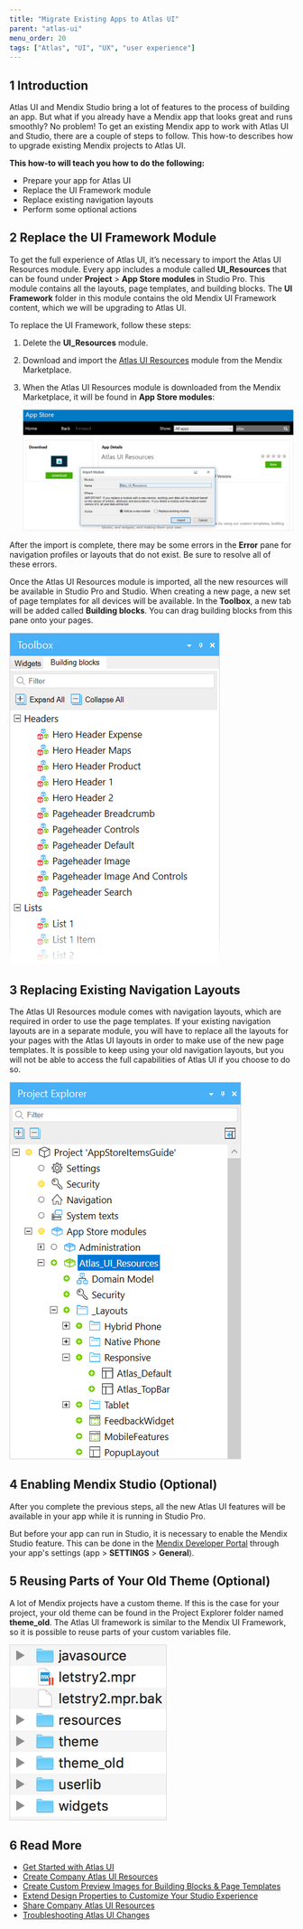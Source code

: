 ```yaml
---
title: "Migrate Existing Apps to Atlas UI"
parent: "atlas-ui"
menu_order: 20
tags: ["Atlas", "UI", "UX", "user experience"]
---
```


## 1 Introduction

Atlas UI and Mendix Studio bring a lot of features to the process of building an app. But what if you already have a Mendix app that looks great and runs smoothly? No problem! To get an existing Mendix app to work with Atlas UI and Studio, there are a couple of steps to follow. This how-to describes how to upgrade existing Mendix projects to Atlas UI.

**This how-to will teach you how to do the following:**

* Prepare your app for Atlas UI
* Replace the UI Framework module
* Replace existing navigation layouts
* Perform some optional actions

## 2 Replace the UI Framework Module

To get the full experience of Atlas UI, it’s necessary to import the Atlas UI Resources module. Every app includes a module called **UI_Resources** that can be found under **Project** > **App Store modules** in Studio Pro. This module contains all the layouts, page templates, and building blocks. The **UI Framework** folder in this module contains the old Mendix UI Framework content, which we will be upgrading to Atlas UI.

To replace the UI Framework, follow these steps:

1. Delete the **UI_Resources** module.
2. Download and import the [Atlas UI Resources](/appstore/modules/atlas-ui-resources) module from the Mendix Marketplace.
3.  When the Atlas UI Resources module is downloaded from the Mendix Marketplace, it will be found in **App Store modules**:

    ![](attachments/app-building/migrate_dm_appstore.png)

After the import is complete, there may be some errors in the **Error** pane for navigation profiles or layouts that do not exist. Be sure to resolve all of these errors.

Once the Atlas UI Resources module is imported, all the new resources will be available in Studio Pro and Studio. When creating a new page, a new set of page templates for all devices will be available. In the **Toolbox**, a new tab will be added called **Building blocks**. You can drag building blocks from this pane onto your pages.

![Image of Mendix Atlas UI](attachments/app-building/migrate_dm_bb_toolbox.png)

## 3 Replacing Existing Navigation Layouts

The Atlas UI Resources module comes with navigation layouts, which are required in order to use the page templates. If your existing navigation layouts are in a separate module, you will have to replace all the layouts for your pages with the Atlas UI layouts in order to make use of the new page templates. It is possible to keep using your old navigation layouts, but you will not be able to access the full capabilities of Atlas UI if you choose to do so.

![](attachments/app-building/migrate_dm_navlayouts.png)

## 4 Enabling Mendix Studio (Optional)

After you complete the previous steps, all the new Atlas UI features will be available in your app while it is running in Studio Pro.

But before your app can run in Studio, it is necessary to enable the Mendix Studio feature. This can be done in the [Mendix Developer Portal](https://sprintr.home.mendix.com/index.html) through your app's settings (app > **SETTINGS** > **General**).

## 5 Reusing Parts of Your Old Theme (Optional)

A lot of Mendix projects have a custom theme. If this is the case for your project, your old theme can be found in the Project Explorer folder named **theme_old**. The Atlas UI framework is similar to the Mendix UI Framework, so it is possible to reuse parts of your custom variables file.

![Image of Mendix Atlas UI](attachments/app-building/migrate_old_theme.png)

## 6 Read More

* [Get Started with Atlas UI](get-started-with-atlasui)
* [Create Company Atlas UI Resources](create-company-atlas-ui-resources)
* [Create Custom Preview Images for Building Blocks & Page Templates](create-custom-preview-images-for-building-blocks-and-page-templates)
* [Extend Design Properties to Customize Your Studio Experience](extend-design-properties-to-customize)
* [Share Company Atlas UI Resources](share-company-atlas-ui-resources)
* [Troubleshooting Atlas UI Changes](/refguide8/migration-atlas)